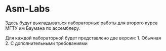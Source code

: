 # Asm-Labs
Здесь будут выкладываться лабораторные работы для второго курса МГТУ им Баумана по ассемблеру.

Для каждой лабораторной будет представлено две версии:
	1. Обычная
	2. С дополнительными требованиями
